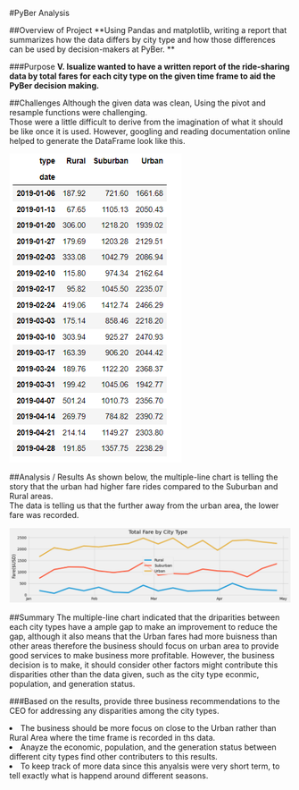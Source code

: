 #PyBer Analysis

##Overview of Project
**Using Pandas and matplotlib, writing a  report that summarizes how the data differs by city type and how those differences can be used by decision-makers at PyBer. **

###Purpose
<b> V. Isualize wanted to have a written report of the ride-sharing data by total fares for each city type on the given time frame to aid the PyBer decision making. </b>

##Challenges
Although the given data was clean, Using the pivot and resample functions were challenging.  
Those were a little difficult to derive from the imagination of what it should be like once it is used. 
However, googling and reading documentation online helped to generate the DataFrame look like this.

![Resampled DataFrame](analysis/resampled_df.PNG)

##Analysis / Results
As shown below, the multiple-line chart is telling the story that the urban had higher fare rides compared to the Suburban and Rural areas.  
The data is telling us that the further away from the urban area, the lower fare was recorded.

![PyBer fare summary](analysis/PyBer_fare_summary.PNG)


##Summary
The multiple-line chart indicated that the driparities between each city types have a ample gap to make an improvement to reduce the gap, 
although it also means that the Urban fares had more buisness than other areas therefore the business should focus on urban area to provide good services to make business more profitable.
However, the business decision is to make, it should consider other factors might contribute this disparities other than the data given, such as the city type econmic, population, and generation status.

###Based on the results, provide three business recommendations to the CEO for addressing any disparities among the city types.
  <li> The business should be more focus on close to the Urban rather than Rural Area where the time frame is recorded in ths data. </li>
  <li> Anayze the economic, population, and the generation status between different city types find other contributers to this results. </li>
  <li> To keep track of more data since this anyalsis were very short term, to tell exactly what is happend around different seasons. </li>
  
 
